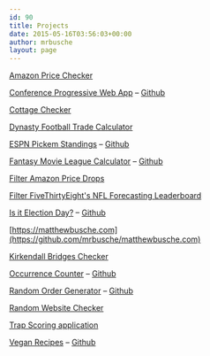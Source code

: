 ```yaml
---
id: 90
title: Projects
date: 2015-05-16T03:56:03+00:00
author: mrbusche
layout: page
---
```


[Amazon Price Checker](https://github.com/mrbusche/amazon-price-checker)

[Conference Progressive Web App](https://matthewbusche.com/pwa) &#8211; [Github](https://github.com/mrbusche/conferencePWA)

[Cottage Checker](https://github.com/mrbusche/cottage-checker)

[Dynasty Football Trade Calculator](https://dynastytradecalc.com/)

[ESPN Pickem Standings](http://espn-pickem.s3-website.us-east-2.amazonaws.com/?groupId=222632) &#8211; [Github](https://github.com/mrbusche/espn-pickem-standings)

[Fantasy Movie League Calculator](https://fmlcalculator.netlify.app/) &#8211; [Github](https://github.com/mrbusche/fmlCalculator/)

[Filter Amazon Price Drops](https://github.com/mrbusche/amazonPriceDrops)

[Filter FiveThirtyEight's NFL Forecasting Leaderboard](https://538-leaderboard.netlify.app/)

[Is it Election Day?](https://isitelectionday.com/) &#8211; [Github](https://github.com/mrbusche/isItElectionDay)

[https://matthewbusche.com](https://github.com/mrbusche/matthewbusche.com)

[Kirkendall Bridges Checker](https://github.com/mrbusche/kirkendall-bridges-checker)

[Occurrence Counter](https://www.occurrencecounter.netlify.app/) &#8211; [Github](https://github.com/mrbusche/occurrenceCounter)

[Random Order Generator](https://randomordergenerator.netlify.app/) &#8211; [Github](https://github.com/mrbusche/randomOrder)

[Random Website Checker](https://github.com/mrbusche/random-website-checker)

[Trap Scoring application](https://github.com/mrbusche/trap-scoring)

[Vegan Recipes](https://veganrecipes.netlify.app) &#8211; [Github](https://github.com/mrbusche/recipesapp)


